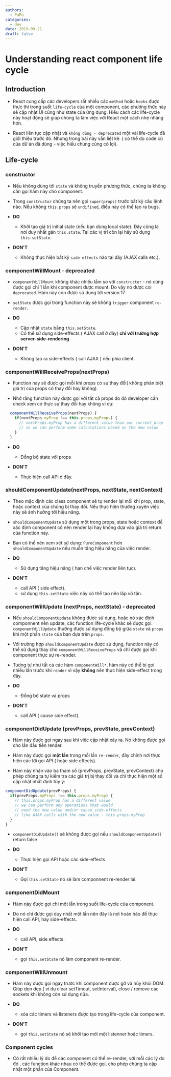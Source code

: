 ```yaml
---
authors:
  - PaPu
categories:
  - dev
date: 2019-09-21
draft: false
---
```


# Understanding react component life cycle

## Introduction

- React cung cấp các developers rất nhiều các `method` hoặc `hooks` được thực thi trong suốt `life-cycle` của một component, các phương thức này sẽ cập nhật UI cũng như state của ứng dụng. Hiểu cách các life-cycle này hoạt động sẽ giúp chúng ta làm việc với React một cách nhẹ nhàng hơn.

- React liên tục cập nhật và `không dùng - deprecated` một vài life-cycle đã giới thiệu trước đó. Nhưng trong bài này vẫn liệt kê. ( có thể do code cũ của dữ án đã dùng - việc hiểu chúng cũng có lợi).

## Life-cycle

### constructor

- Nếu không dùng tới `state` và không truyền phương thức, chúng ta không cần gọi hàm này cho component.

- Trong `constructor` chúng ta nên gọi `super(props)` trước bất kỳ câu lệnh nào. Nếu không `this.props` sẽ `undifined`, điều này có thể tạo ra bugs.

- **DO**

  - Khởi tạo giá trị initial state (nếu bạn dùng local state). Đây cũng là nơi duy nhất gán `this.state`. Tại các vị trí còn lại hãy sử dụng `this.setState`.

- **DON'T**

  - Không thực hiện bất kỳ `side effects` nào tại đây (AJAX calls etc.).

### componentWillMount - deprecated

- `componentWillMount` không khác nhiều lắm so với `constructor` - nó cũng được gọi chỉ 1 lần khi component được mount. Do vậy nó được coi `deprecated`. Hàm này còn được sử dụng tới version 17.

- `setState` được gọi trong function này sẽ không `trigger` component `re-render`.

- **DO**

  - Cập nhật `state` bằng `this.setState`.
  - Có thể sử dụng side-effects ( AJAX call ở đây) **chỉ với trường hợp server-side-rendering**

- **DON'T**

  - Không tạo ra side-effects ( call AJAX ) nếu phía client.

### componentWillReceiveProps(nextProps)

- Function này sẽ được gọi mỗi khi props có sự thay đổi( không phân biệt giá trị của props có thay đổi hay không).

- Nhớ rằng function này được gọi với tất cả props do đó developer cần check xem có thực sự thay đổi hay không ví dụ:

```javascript linenums="1"
  componentWillReceiveProps(nextProps) {
    if(nextProps.myProp !== this.props.myProps) {
      // nextProps.myProp has a different value than our current prop
      // so we can perform some calculations based on the new value
    }
  }
```

- **DO**

  - Đồng bộ state với props

- **DON'T**

  - Thực hiện call API ở đây.

### shouldComponentUpdate(nextProps, nextState, nextContext)

- Theo mặc định các class component sẽ tự render lại mỗi khi prop, state, hoặc context của chúng bị thay đổi. Nếu thực hiện thường xuyên việc này sẽ ảnh hưởng tới hiệu năng.

- `shouldComponentUpdate` sử dụng một trong props, state hoặc context để xác định component có nên render lại hay không dựa vào giá trị return của function này.

- Bạn có thể nên xem xét sử dụng: `PureComponent` hơn `shouldComponentUpdate` nếu muốn tăng hiệu năng của việc render.

- **DO**

  - Sử dụng tăng hiệu năng ( hạn chế việc render liên tục).

- **DON'T**

  - call API ( side effect).
  - sử dụng `this.setState` việc này có thể tạo nên lặp vô tận.

### componentWillUpdate (nextProps, nextState) - deprecated

- Nếu `shouldComponentUpdate` không được sử dụng, hoặc nó xác định componnent nên update, các function life-cycle khác sẽ được gọi. `componentWillUpdate` thường được sử dụng đồng bộ giữa `state` và `props` khi một phần `state` của bạn dựa trên `props`.

- Với trường hợp `shouldComponentUpdate` được sử dụng, function này có thể sử dụng thay cho `componentWillReceiveProps` và chỉ được gọi khi component thực sự re-render.

- Tương tự như tất cả các hàm `componentWill*`, hàm này có thể bị gọi nhiều lần trước khi `render` vì vậy **không** nên thực hiện side-effect trong đây.

- **DO**

  - Đồng bộ state và props

- **DON'T**

  - call API ( cause side effect).

### componentDidUpdate (prevProps, prevState, prevContext)

- Hàm này được gọi ngay sau khi việc cập nhật xảy ra. Nó không được gọi cho lần đầu tiên render.

- Hàm này được gọi **một lần** trong mỗi lần `re-render`, đây chính nơi thực hiện các lời gọi API ( hoặc side effects).

- Hàm này nhận vào ba tham số (prevProps, prevState, prevContext) cho phép chúng ta tự kiểm tra các giá trị bị thay đổi và chỉ thực hiện một số cập nhật nhất định tùy ý:

```javascript linenums="1"
componentDidUpdate(prevProps) {
  if(prevProps.myProps !== this.props.myProp) {
    // this.props.myProp has a different value
    // we can perform any operations that would
    // need the new value and/or cause side-effects
    // like AJAX calls with the new value - this.props.myProp
  }
}
```

- `componentDidUpdate()` sẽ không được gọi nếu `shouldComponentUpdate()` return false

- **DO**

  - Thực hiện gọi API hoặc các side-effects

- **DON'T**

  - Gọi `this.setState` nó sẽ làm componnent re-render lại.

### componentDidMount

- Hàm này được gọi chỉ một lần trong suốt life-cycle của component.
- Do nó chỉ được gọi duy nhất một lần nên đây là nơi hoàn hảo để thực hiện call API, hay side-effects.

- **DO**

  - call API, side effects.

- **DON'T**

  - gọi `this.setState` nó làm component re-render.

### componentWillUnmount

- Hàm này được gọi ngay trước khi component được gỡ và hủy khỏi DOM. Giúp dọn dẹp ( ví dụ clear setTimout, setInterval), close / remove các sockets khi không còn sử dụng nữa.

- **DO**

  - xóa các timers và listeners được tạo trong life-cycle của component.

- **DON'T**

  - gọi `this.setState` nó sẽ khởi tạo mới một listenner hoặc timers.

### Component cycles

- Có rất nhiều lý do để các component có thể re-render, với mỗi các lý do đó , các function khác nhau có thể được gọi, cho phép chúng ta cập nhật một phần của Component.

